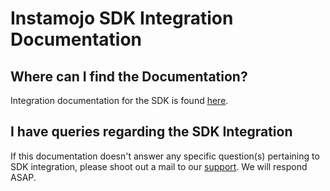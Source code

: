 # Instamojo SDK Integration Documentation 

## Where can I find the Documentation?
Integration documentation for the SDK is found [here](https://docs.instamojo.com/v1.1/page/android-integration-devsupport-ai).

## I have queries regarding the SDK Integration
If this documentation doesn't answer any specific question(s) pertaining to SDK integration,
please shoot out a mail to our [support](mailto:support@instamojo.com). We will respond ASAP.
